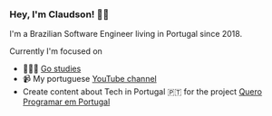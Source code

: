### Hey, I'm Claudson! 👋🏾

I'm a Brazilian Software Engineer living in Portugal since 2018. 

Currently I'm focused on 
- 👨🏾‍💻 [Go studies](https://github.com/filhodanuvem?tab=repositories&q=&type=&language=go) 
- 📹 My portuguese [YouTube channel](https://youtube.com/filhodanuvem/)
- Create content about Tech in Portugal 🇵🇹 for the project [Quero Programar em Portugal](https://queroprogramaremportugal.com.br/)
